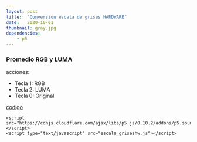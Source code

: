 ```yaml
---
layout: post
title:  "Conversion escala de grises HARDWARE"
date:   2020-10-01
thumbnail: gray.jpg
dependencies:
    - p5
---
```


### Promedio RGB  y LUMA

acciones:
- Tecla 1: RGB
- Tecla 2: LUMA
- Tecla 0: Original

<a href="https://github.com/visualcomputingcoders/visualcomputingcoders/blob/master/_projects/escala_grisesHW/escala_griseshw.js"> codigo </a>

<div id="simple-sketch-holder">
 
  <script src="https://cdnjs.cloudflare.com/ajax/libs/p5.js/0.10.2/p5.js"></script>
    <script src="https://cdnjs.cloudflare.com/ajax/libs/p5.js/0.10.2/addons/p5.sound.min.js"></script>
    <script type="text/javascript" src="escala_griseshw.js"></script>
</div>



